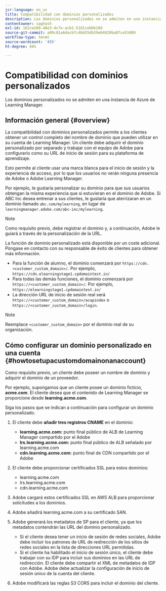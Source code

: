 ```yaml
---
jcr-language: en_us
title: Compatibilidad con dominios personalizados
description: Los dominios personalizados no se admiten en una instancia de Azure de Learning Manager.
contentowner: saghosh
exl-id: 162ce268-48e3-4c7e-acb1-5181cebbb18d
source-git-commit: a09c81a6dacbfc4bb55db39e64820ba87ce53d09
workflow-type: tm+mt
source-wordcount: '455'
ht-degree: 66%

---
```


# Compatibilidad con dominios personalizados

Los dominios personalizados no se admiten en una instancia de Azure de Learning Manager.

## Información general {#overview}

La compatibilidad con dominios personalizados permite a los clientes obtener un control completo del nombre de dominio que pueden utilizar en su cuenta de Learning Manager. Un cliente debe adquirir el dominio personalizado por separado y trabajar con el equipo de Adobe para configurarlo como su URL de inicio de sesión para su plataforma de aprendizaje.

Esto permite al cliente usar una marca blanca para el inicio de sesión y la experiencia de acceso, por lo que los usuarios no verán ninguna presencia de Adobe o Adobe Learning Manager.

Por ejemplo, le gustaría personalizar su dominio para que sus usuarios obtengan la misma experiencia que si estuvieran en el dominio de Adobe. Si ABC Inc desea entrenar a sus clientes, le gustaría que aterrizaran en un dominio llamado `abc.com/mylearning`, en lugar de `learningmanager.adobe.com/abc-inc/mylearning`.

>[!NOTE]
>
>Como requisito previo, debe registrar el dominio y, a continuación, Adobe le guiará a través de la personalización de la URL.


La función de dominio personalizado está disponible por un coste adicional. Póngase en contacto con su responsable de éxito de clientes para obtener más información.

* Para la función de alumno, el dominio comenzará por `https://cdn.<customer_custom_domain>/`. Por ejemplo, `https://cdn.elearningstage1.cpdomaintest.in/`
* Para todas las demás funciones, el dominio comenzará por `https://<customer_custom_domain>/`. Por ejemplo, `https://elearningstage1.cpdomaintest.in/`
* La dirección URL de inicio de sesión real será `https://<customer_custom_domain>/acapindex` o `https://<customer_custom_domain>/login`.

>[!NOTE]
>
>Reemplace `<customer_custom_domain>` por el dominio real de su organización.

## Cómo configurar un dominio personalizado en una cuenta {#howtosetupacustomdomainonanaccount}

Como requisito previo, un cliente debe poseer un nombre de dominio y adquirir el dominio de un proveedor.

Por ejemplo, supongamos que un cliente posee un dominio ficticio, **acme.com**. El cliente desea que el contenido de Learning Manager se proporcione desde **learning.acme.com**.

Siga los pasos que se indican a continuación para configurar un dominio personalizado.

1. El cliente debe **añadir tres registros CNAME** en el dominio:

   * **learning.acme.com:** punto final público de ALB de Learning Manager compartido por el Adobe
   * **lrs.learning.acme.com:** punto final público de ALB señalado por learning.acme.com
   * **cdn.learning.acme.com:** punto final de CDN compartido por el Adobe

1. El cliente debe proporcionar certificados SSL para estos dominios:

   * learning.acme.com
   * lrs.learning.acme.com
   * cdn.learning.acme.com

1. Adobe cargará estos certificados SSL en AWS ALB para proporcionar solicitudes a los dominios.
1. Adobe añadirá learning.acme.com a su certificado SAN.
1. Adobe generará los metadatos de SP para el cliente, ya que los metadatos contendrán las URL del dominio personalizado.

   * Si el cliente desea tener un inicio de sesión de redes sociales, Adobe debe incluir los patrones de URL de redirección de los sitios de redes sociales en la lista de direcciones URL permitidas.
   * Si el cliente ha habilitado el inicio de sesión único, el cliente debe trabajar con su IDP para incluir sus dominios en las URL de redirección. El cliente debe compartir el XML de metadatos de IDP con Adobe. Adobe debe actualizar la configuración de inicio de sesión único de la cuenta del cliente.

1. Adobe modificará las reglas S3 CORS para incluir el dominio del cliente.
